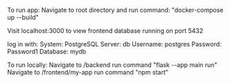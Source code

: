 To run app:
Navigate to root directory and run command: "docker-compose up --build"

Visit localhost:3000 to view frontend
database running on port 5432

log in with:
System: PostgreSQL
Server: db
Username: postgres
Password: Password1
Database: mydb

To run locally:
Navigate to /backend
run command "flask --app main run"
Navigate to /frontend/my-app
run command "npm start"
